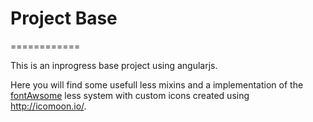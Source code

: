 <h1>Project Base</h1>
============

<p>This is an inprogress base project using angularjs.</p>
<p>Here you will find some usefull less mixins and a implementation of the <a href="http://fontawesome.io/">fontAwsome</a> less system with custom icons created using <a href="http://icomoon.io/">http://icomoon.io/</a>.</p>
